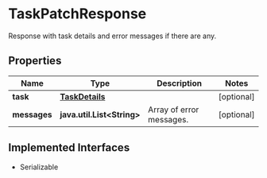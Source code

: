 

# TaskPatchResponse

Response with task details and error messages if there are any.

## Properties

Name | Type | Description | Notes
------------ | ------------- | ------------- | -------------
**task** | [**TaskDetails**](TaskDetails.md) |  |  [optional]
**messages** | **java.util.List&lt;String&gt;** | Array of error messages. |  [optional]


## Implemented Interfaces

* Serializable


